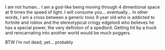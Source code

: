 I am not human... I am a god-like being moving through 4 dimentional space at 9 times the speed of light. I will consume you... eventually...
In other words, I am a cross between a generic toxic 9 year old who is addicted to fortnite and roblox and the stereotypical cringy edgelord who believes he has a special power, the very definiton of a spedlord. Getting hit by a truck and reincarnating into another world would be much poggers.

BTW I'm not dead, yet... probably

